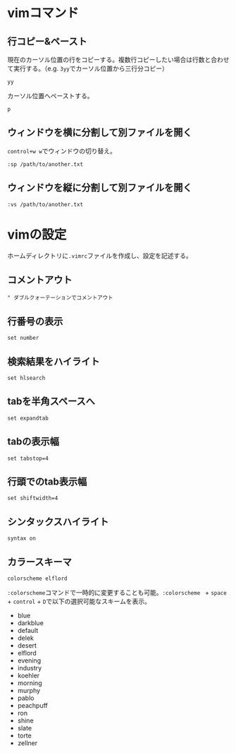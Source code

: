 # vimコマンド

## 行コピー&ペースト

現在のカーソル位置の行をコピーする。複数行コピーしたい場合は行数と合わせて実行する。（e.g. `3yy`でカーソル位置から三行分コピー）
```
yy
```

カーソル位置へペーストする。
```
p
```

## ウィンドウを横に分割して別ファイルを開く

`control+w w`でウィンドウの切り替え。
```
:sp /path/to/another.txt
```

## ウィンドウを縦に分割して別ファイルを開く

```
:vs /path/to/another.txt
```

# vimの設定

ホームディレクトリに`.vimrc`ファイルを作成し、設定を記述する。

## コメントアウト
```
" ダブルクォーテーションでコメントアウト
```

## 行番号の表示
```
set number
```

## 検索結果をハイライト
```
set hlsearch
```

## tabを半角スペースへ
```
set expandtab
```

## tabの表示幅
```
set tabstop=4
```

## 行頭でのtab表示幅
```
set shiftwidth=4
```

## シンタックスハイライト
```
syntax on
```

## カラースキーマ
```
colorscheme elflord 
```

`:colorscheme`コマンドで一時的に変更することも可能。`:colorscheme ` + `space` + `control` + `D`で以下の選択可能なスキームを表示。

- blue
- darkblue
- default    
- delek
- desert
- elflord
- evening
- industry
- koehler
- morning
- murphy
- pablo
- peachpuff
- ron
- shine
- slate
- torte
- zellner
